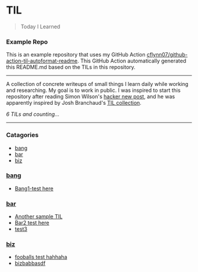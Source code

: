 # TIL
> Today I Learned

### Example Repo  
  
This is an example repository that uses my GitHub Action
[cflynn07/github-action-til-autoformat-readme][3]. This GitHub Action
automatically generated this README.md based on the TILs in this repository.

---

A collection of concrete writeups of small things I learn daily while working
and researching. My goal is to work in public. I was inspired to start this
repository after reading Simon Wilson's [hacker new post][1], and he was
apparently inspired by Josh Branchaud's [TIL collection][2].


_6 TILs and counting..._

---

### Catagories

- [bang](#bang)
- [bar](#bar)
- [biz](#biz)

### [bang](#bang)
- [Bang1-test here](bang/bang1-test.md)

### [bar](#bar)
- [Another sample TIL](bar/another-sample-til.md)
- [Bar2 test here](bar/bar2-test.md)
- [test3](bar/test3.md)

### [biz](#biz)
- [fooballs test hahhaha](biz/fooballs-test.md)
- [bizbabbasdf](biz/fooballs-test2.md)

[1]: https://simonwillison.net/2020/Apr/20/self-rewriting-readme/
[2]: https://github.com/jbranchaud/til
[3]: https://github.com/cflynn07/github-action-til-autoformat-readme

